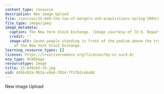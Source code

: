 ```yaml
---
content_type: resource
description: New image Upload
file: /courses/15-649-the-law-of-mergers-and-acquisitions-spring-2003/d45bc82a9b3ae9a678147f1fb2ceba8d_15-649s03-th.jpg
file_type: image/jpeg
image_metadata:
  caption: The New York Stock Exchange. (Image courtesy of [U.S. Department of Commerce](http://www.commerce.gov/).)
  credit: ''
  image-alt: Seven people standing in front of the podium above the trading floor
    of the New York Stock Exchange.
learning_resource_types: []
license: https://creativecommons.org/licenses/by-nc-sa/4.0/
ocw_type: OCWImage
resourcetype: Image
title: 15-649s03-th.jpg
uid: d45bc82a-9b3a-e9a6-7814-7f1fb2ceba8d
---
```

New image Upload
